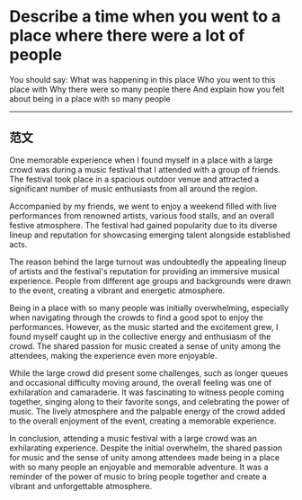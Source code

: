 # Describe a time when you went to a place where there were a lot of people
You should say:
    What was happening in this place
    Who you went to this place with
    Why there were so many people there
    And explain how you felt about being in a place with so many people

---

## 范文
One memorable experience when I found myself in a place with a large crowd was during a music festival that I attended with a group of friends. The festival took place in a spacious outdoor venue and attracted a significant number of music enthusiasts from all around the region.

Accompanied by my friends, we went to enjoy a weekend filled with live performances from renowned artists, various food stalls, and an overall festive atmosphere. The festival had gained popularity due to its diverse lineup and reputation for showcasing emerging talent alongside established acts.

The reason behind the large turnout was undoubtedly the appealing lineup of artists and the festival's reputation for providing an immersive musical experience. People from different age groups and backgrounds were drawn to the event, creating a vibrant and energetic atmosphere.

Being in a place with so many people was initially overwhelming, especially when navigating through the crowds to find a good spot to enjoy the performances. However, as the music started and the excitement grew, I found myself caught up in the collective energy and enthusiasm of the crowd. The shared passion for music created a sense of unity among the attendees, making the experience even more enjoyable.

While the large crowd did present some challenges, such as longer queues and occasional difficulty moving around, the overall feeling was one of exhilaration and camaraderie. It was fascinating to witness people coming together, singing along to their favorite songs, and celebrating the power of music. The lively atmosphere and the palpable energy of the crowd added to the overall enjoyment of the event, creating a memorable experience.

In conclusion, attending a music festival with a large crowd was an exhilarating experience. Despite the initial overwhelm, the shared passion for music and the sense of unity among attendees made being in a place with so many people an enjoyable and memorable adventure. It was a reminder of the power of music to bring people together and create a vibrant and unforgettable atmosphere.